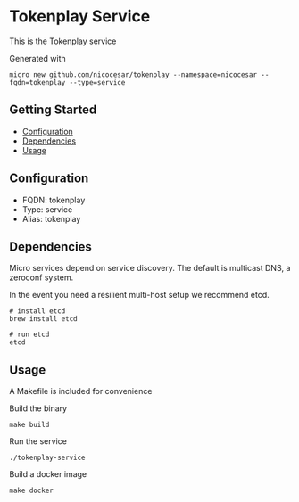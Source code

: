 # Tokenplay Service

This is the Tokenplay service

Generated with

```
micro new github.com/nicocesar/tokenplay --namespace=nicocesar --fqdn=tokenplay --type=service
```

## Getting Started

- [Configuration](#configuration)
- [Dependencies](#dependencies)
- [Usage](#usage)

## Configuration

- FQDN: tokenplay
- Type: service
- Alias: tokenplay

## Dependencies

Micro services depend on service discovery. The default is multicast DNS, a zeroconf system.

In the event you need a resilient multi-host setup we recommend etcd.

```
# install etcd
brew install etcd

# run etcd
etcd
```

## Usage

A Makefile is included for convenience

Build the binary

```
make build
```

Run the service
```
./tokenplay-service
```

Build a docker image
```
make docker
```